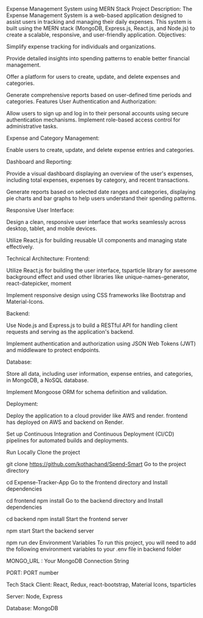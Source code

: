 Expense Management System using MERN Stack Project Description: The Expense Management System is a web-based application designed to assist users in tracking and managing their daily expenses. This system is built using the MERN stack (MongoDB, Express.js, React.js, and Node.js) to create a scalable, responsive, and user-friendly application. Objectives:

Simplify expense tracking for individuals and organizations.

Provide detailed insights into spending patterns to enable better financial management.

Offer a platform for users to create, update, and delete expenses and categories.

Generate comprehensive reports based on user-defined time periods and categories. Features User Authentication and Authorization:

Allow users to sign up and log in to their personal accounts using secure authentication mechanisms. Implement role-based access control for administrative tasks.

Expense and Category Management:

Enable users to create, update, and delete expense entries and categories. 

Dashboard and Reporting:

Provide a visual dashboard displaying an overview of the user's expenses, including total expenses, expenses by category, and recent transactions.

Generate reports based on selected date ranges and categories, displaying pie charts and bar graphs to help users understand their spending patterns.

Responsive User Interface:

Design a clean, responsive user interface that works seamlessly across desktop, tablet, and mobile devices.

Utilize React.js for building reusable UI components and managing state effectively.

Technical Architecture: Frontend:

Utilize React.js for building the user interface, tsparticle library for awesome background effect and used other libraries like unique-names-generator, react-datepicker, moment

Implement responsive design using CSS frameworks like Bootstrap and Material-Icons.

Backend:

Use Node.js and Express.js to build a RESTful API for handling client requests and serving as the application's backend.

Implement authentication and authorization using JSON Web Tokens (JWT) and middleware to protect endpoints.

Database:

Store all data, including user information, expense entries, and categories, in MongoDB, a NoSQL database.

Implement Mongoose ORM for schema definition and validation.

Deployment:

Deploy the application to a cloud provider like AWS and render. frontend has deployed on AWS and backend on Render.

Set up Continuous Integration and Continuous Deployment (CI/CD) pipelines for automated builds and deployments.

Run Locally Clone the project

git clone https://github.com/kothachand/Spend-Smart Go to the project directory

cd Expense-Tracker-App Go to the frontend directory and Install dependencies

cd frontend npm install Go to the backend directory and Install dependencies

cd backend npm install Start the frontend server

npm start Start the backend server

npm run dev Environment Variables To run this project, you will need to add the following environment variables to your .env file in backend folder

MONGO_URL : Your MongoDB Connection String

PORT: PORT number

Tech Stack Client: React, Redux, react-bootstrap, Material Icons, tsparticles

Server: Node, Express

Database: MongoDB

